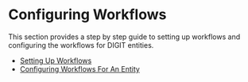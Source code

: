 # Configuring Workflows

This section provides a step by step guide to setting up workflows and configuring the workflows for DIGIT entities.

* [Setting Up Workflows](setting-up-workflow.md)
* [Configuring Workflows For An Entity](configuring-workflow-for-an-entity.md)





